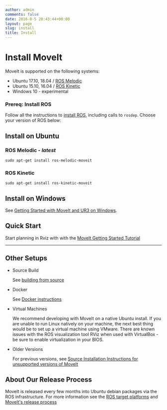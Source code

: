 ```yaml
---
author: admin
comments: false
date: 2016-8-5 20:43:44+00:00
layout: page
slug: install
title: Install
---
```


# Install MoveIt

MoveIt is supported on the following systems:

* Ubuntu 17.10, 18.04 / [ROS Melodic](http://www.ros.org/wiki/melodic/Installation/Ubuntu)
* Ubuntu 15.10, 16.04 / [ROS Kinetic](http://www.ros.org/wiki/kinetic/Installation/Ubuntu)
* Windows 10 - experimental

### Prereq: Install ROS

Follow all the instructions to [install ROS](http://wiki.ros.org/ROS/Installation), including calls to ``rosdep``. Choose your version of ROS below:

## Install on Ubuntu

### ROS Melodic - *latest*

    sudo apt-get install ros-melodic-moveit

### ROS Kinetic

    sudo apt-get install ros-kinetic-moveit

## Install on Windows

See [Getting Started with MoveIt and UR3 on Windows](https://ms-iot.github.io/ROSOnWindows/Moveit/UR3.html).

## Quick Start

Start planning in Rviz with with the [MoveIt Getting Started Tutorial](https://ros-planning.github.io/moveit_tutorials/doc/getting_started/getting_started.html)

---

## Other Setups

- Source Build

    See [building from source](http://moveit.ros.org/install/source/)

- Docker

    See [Docker instructions](http://moveit.ros.org/install/docker/)

- Virtual Machines

    We recommend developing with MoveIt on a native Ubuntu install. If you are unable to run Linux natively on your machine, the next best thing would be to set up a virtual machine using VMware. There are known issues with the ROS visualization tool RViz when used with VirtualBox - be sure to enable virtualization in your BIOS.

- Older Versions

    For previous versions, see [Source Installation Instructions for unsupported versions of MoveIt](deprecated)

## About Our Release Process

MoveIt is released every few months into Ubuntu debian packages via the ROS infrastructure. For more information see the [ROS target platforms](http://www.ros.org/reps/rep-0003.html) and [MoveIt's release process](http://moveit.ros.org/documentation/contributing/pullrequests/)
